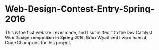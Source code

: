 # Web-Design-Contest-Entry-Spring-2016
This is the first website I ever made, and I submitted it to the Dev Catalyst Web Design competition in Spring 2016. Brice Wyatt and I were named Code Champions for this project.
